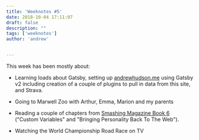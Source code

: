 ```yaml
---
title: 'Weeknotes #5'
date: 2018-10-04 17:11:07
draft: false
description: ""
tags: ['weeknotes']
author: 'andrew'


---
```

This week has been mostly about:

*   Learning loads about Gatsby, setting up [andrewhudson.me](https://andrewhudson.me) using Gatsby v2 including creation of a couple of plugins to pull in data from this site, and Strava.
*   Going to Marwell Zoo with Arthur, Emma, Marion and my parents

*   Reading a couple of chapters from [Smashing Magazine Book 6](https://www.smashingmagazine.com/2018/09/smashing-book-6-release/) ("Custom Variables" and "Bringing Personality Back To The Web").
*   Watching the World Championship Road Race on TV
